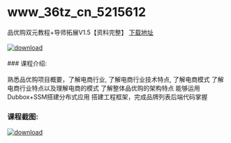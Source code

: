# www_36tz_cn_5215612
品优购双元教程+导师拓展V1.5【资料完整】
[下载地址](http://www.36tz.cn/article/5215612 "下载地址")
<br/></br>[![download](http://36tz.cn/muke_img/2020_10_2-27-300x189.png "下载地址")](http://www.36tz.cn/article/5215612 "下载地址")
<br/></br>### 课程介绍:<br/></br>熟悉品优购项目概要，了解电商行业, 了解电商行业技术特点, 了解电商模式
了解电商行业特点以及理解电商的模式
了解整体品优购的架构特点
能够运用Dubbox+SSM搭建分布式应用
搭建工程框架，完成品牌列表后端代码掌握

### 课程截图:
[![download](http://36tz.cn/muke_img/2020_10_1-31.png "下载地址")](http://www.36tz.cn/article/5215612 "下载地址")
